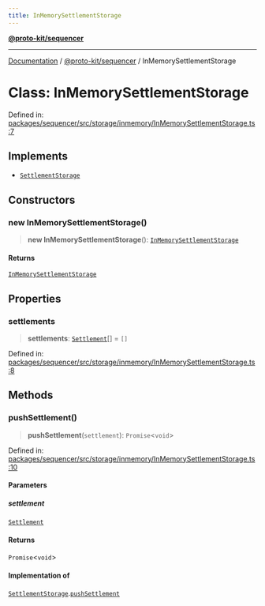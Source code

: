 ```yaml
---
title: InMemorySettlementStorage
---
```


[**@proto-kit/sequencer**](../README.md)

***

[Documentation](../../../README.md) / [@proto-kit/sequencer](../README.md) / InMemorySettlementStorage

# Class: InMemorySettlementStorage

Defined in: [packages/sequencer/src/storage/inmemory/InMemorySettlementStorage.ts:7](https://github.com/proto-kit/framework/blob/b953c754e500c62f01fbbd6d09adfb2f5577269d/packages/sequencer/src/storage/inmemory/InMemorySettlementStorage.ts#L7)

## Implements

- [`SettlementStorage`](../interfaces/SettlementStorage.md)

## Constructors

### new InMemorySettlementStorage()

> **new InMemorySettlementStorage**(): [`InMemorySettlementStorage`](InMemorySettlementStorage.md)

#### Returns

[`InMemorySettlementStorage`](InMemorySettlementStorage.md)

## Properties

### settlements

> **settlements**: [`Settlement`](../interfaces/Settlement.md)[] = `[]`

Defined in: [packages/sequencer/src/storage/inmemory/InMemorySettlementStorage.ts:8](https://github.com/proto-kit/framework/blob/b953c754e500c62f01fbbd6d09adfb2f5577269d/packages/sequencer/src/storage/inmemory/InMemorySettlementStorage.ts#L8)

## Methods

### pushSettlement()

> **pushSettlement**(`settlement`): `Promise`\<`void`\>

Defined in: [packages/sequencer/src/storage/inmemory/InMemorySettlementStorage.ts:10](https://github.com/proto-kit/framework/blob/b953c754e500c62f01fbbd6d09adfb2f5577269d/packages/sequencer/src/storage/inmemory/InMemorySettlementStorage.ts#L10)

#### Parameters

##### settlement

[`Settlement`](../interfaces/Settlement.md)

#### Returns

`Promise`\<`void`\>

#### Implementation of

[`SettlementStorage`](../interfaces/SettlementStorage.md).[`pushSettlement`](../interfaces/SettlementStorage.md#pushsettlement)
